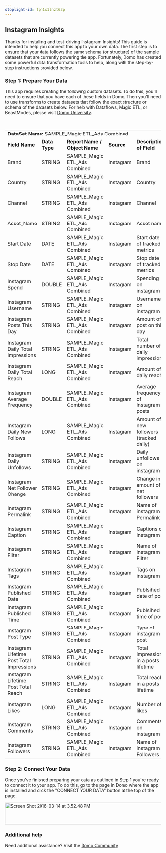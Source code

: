 ```yaml
---
stoplight-id: fpn1x1lnzt63p
---
```


<div class="col-md-12 content-panel">
                <h2>Instagram Insights</h2>
                <p></p><p>Thanks for installing and test-driving <span id="title">Instagram Insights</span>! This guide is intended to help you connect this app to your own data. The first step is to ensure that your data follows the same schema (or structure) of the sample datasets that are currently powering the app. Fortunately, Domo has created some powerful data transformation tools to help, along with the step-by-step instructions provided below.</p><div class="doc-row" id="Step%201:%20Identify%20Required%20Data%20Fields"><h3 class="doc-row-title">Step 1: Prepare Your Data</h3><div class="small-pad-bottom"><p>This app requires creating the following custom datasets. To do this, you'll need to ensure that you have each of these fields in Domo. Then you'll need to use transforms to create datasets that follow the exact structure or schema of the datasets below. For help with Dataflows, Magic ETL, or BeastModes, please visit <a href="https://university.domo.com/" target="_blank">Domo University</a>.</p></div>
                <br>
                <div id="custom-data-container"><table id="SAMPLE_Magic-ETL_Ads-Combined"><tbody><tr><td colspan="6"><strong>DataSet Name:</strong> <span class="value">SAMPLE_Magic ETL_Ads Combined</span></td></tr><!--tr>    <td colspan="6"></td></tr--><tr><td><strong>Field Name</strong></td><td><strong>Data Type</strong></td><td><strong>Report Name / Object Name</strong></td><td><strong>Source </strong></td><td colspan="2"><strong>Description of Field</strong></td></tr><tr><td>Brand</td><td>STRING</td><td>SAMPLE_Magic ETL_Ads Combined</td><td>Instagram</td><td colspan="2">Brand</td></tr><tr><td>Country</td><td>STRING</td><td>SAMPLE_Magic ETL_Ads Combined</td><td>Instagram</td><td colspan="2">Country</td></tr><tr><td>Channel</td><td>STRING</td><td>SAMPLE_Magic ETL_Ads Combined</td><td>Instagram</td><td colspan="2">Channel</td></tr><tr><td>Asset_Name</td><td>STRING</td><td>SAMPLE_Magic ETL_Ads Combined</td><td>Instagram</td><td colspan="2">Asset name</td></tr><tr><td>Start Date</td><td>DATE</td><td>SAMPLE_Magic ETL_Ads Combined</td><td>Instagram</td><td colspan="2">Start date of tracked metrics </td></tr><tr><td>Stop Date</td><td>DATE</td><td>SAMPLE_Magic ETL_Ads Combined</td><td>Instagram</td><td colspan="2">Stop date of tracked metrics</td></tr><tr><td>Instagram Spend</td><td>DOUBLE</td><td>SAMPLE_Magic ETL_Ads Combined</td><td>Instagram</td><td colspan="2">Spending on instagram</td></tr><tr><td>Instagram Username</td><td>STRING</td><td>SAMPLE_Magic ETL_Ads Combined</td><td>Instagram</td><td colspan="2">Username on instagram </td></tr><tr><td>Instagram Posts This Day</td><td>STRING</td><td>SAMPLE_Magic ETL_Ads Combined</td><td>Instagram</td><td colspan="2">Amount of post on this day</td></tr><tr><td>Instagram Daily Total Impressions</td><td>STRING</td><td>SAMPLE_Magic ETL_Ads Combined</td><td>Instagram</td><td colspan="2">Total number of daily impressions</td></tr><tr><td>Instagram Daily Total Reach</td><td>LONG</td><td>SAMPLE_Magic ETL_Ads Combined</td><td>Instagram</td><td colspan="2">Amount of daily reach</td></tr><tr><td>Instagram Average Frequency</td><td>DOUBLE</td><td>SAMPLE_Magic ETL_Ads Combined</td><td>Instagram</td><td colspan="2">Average frequency of instagram posts</td></tr><tr><td>Instagram Daily New Follows</td><td>LONG</td><td>SAMPLE_Magic ETL_Ads Combined</td><td>Instagram</td><td colspan="2">Amount of new followers (tracked daily)</td></tr><tr><td>Instagram Daily Unfollows</td><td>STRING</td><td>SAMPLE_Magic ETL_Ads Combined</td><td>Instagram</td><td colspan="2">Daily unfollows on instagram </td></tr><tr><td>Instagram Net Follower Change</td><td>STRING</td><td>SAMPLE_Magic ETL_Ads Combined</td><td>Instagram</td><td colspan="2">Change in amount of net followers</td></tr><tr><td>Instagram Permalink</td><td>STRING</td><td>SAMPLE_Magic ETL_Ads Combined</td><td>Instagram</td><td colspan="2">Name of instagram Permalink</td></tr><tr><td>Instagram Caption</td><td>STRING</td><td>SAMPLE_Magic ETL_Ads Combined</td><td>Instagram</td><td colspan="2">Captions on instagram</td></tr><tr><td>Instagram Filter</td><td>STRING</td><td>SAMPLE_Magic ETL_Ads Combined</td><td>Instagram</td><td colspan="2">Name of instagram Filter</td></tr><tr><td>Instagram Tags</td><td>STRING</td><td>SAMPLE_Magic ETL_Ads Combined</td><td>Instagram</td><td colspan="2">Tags on instagram</td></tr><tr><td>Instagram Published Date</td><td>STRING</td><td>SAMPLE_Magic ETL_Ads Combined</td><td>Instagram</td><td colspan="2">Publsihed date of post</td></tr><tr><td>Instagram Published Time</td><td>STRING</td><td>SAMPLE_Magic ETL_Ads Combined</td><td>Instagram</td><td colspan="2">Publsihed time of post</td></tr><tr><td>Instagram Post Type</td><td>STRING</td><td>SAMPLE_Magic ETL_Ads Combined</td><td>Instagram</td><td colspan="2">Type of instagram post</td></tr><tr><td>Instagram Lifetime Post Total Impressions</td><td>STRING</td><td>SAMPLE_Magic ETL_Ads Combined</td><td>Instagram</td><td colspan="2">Total impressions in a posts lifetime</td></tr><tr><td>Instagram Lifetime Post Total Reach</td><td>STRING</td><td>SAMPLE_Magic ETL_Ads Combined</td><td>Instagram</td><td colspan="2">Total reach in a posts lifetime </td></tr><tr><td>Instagram Likes</td><td>LONG</td><td>SAMPLE_Magic ETL_Ads Combined</td><td>Instagram</td><td colspan="2">Number of likes</td></tr><tr><td>Instagram Comments</td><td>STRING</td><td>SAMPLE_Magic ETL_Ads Combined</td><td>Instagram</td><td colspan="2">Comments on instagram</td></tr><tr><td>Instagram Followers</td><td>STRING</td><td>SAMPLE_Magic ETL_Ads Combined</td><td>Instagram</td><td colspan="2">Name of instagram Followers</td></tr></tbody></table><div class="doc-row medium-pad-top">
                <h3 class="doc-row-title">Step 2: Connect Your Data</h3>
                <div class="small-pad-bottom">
                    <p>Once you've finished preparing your data as outlined in Step 1 you're ready to connect it to your app. To do this, go to the page in Domo where the app is installed and click the "CONNECT YOUR DATA" button at the top of the page.</p>
                    <p class="small-pad">
                    <img class="alignnone size-full wp-image-1207" src="https://s3.amazonaws.com/development.domo.com/wp-content/uploads/2016/03/14155707/Screen-Shot-2016-03-14-at-3.52.48-PM1.png" alt="Screen Shot 2016-03-14 at 3.52.48 PM" width="1158" height="71">
                    </p>
                    <div id="ooyalaplayer-IyYTc1MjE61NwLdtrxXvZuhH-dSGbWnR" class="ooyalaplayer"></div>
                    <script>
                        OO.ready(function() {
                            OO.Player.create("ooyalaplayer-IyYTc1MjE61NwLdtrxXvZuhH-dSGbWnR", "IyYTc1MjE61NwLdtrxXvZuhH-dSGbWnR", {
                                height: 380
                            });
                        });
                    </script>
                </div>
                <h3 class="doc-row-title">Additional help</h3>
                <div class="small-pad-bottom">
                    <p>Need additional assistance? Visit the <a href="https://dojo.domo.com">Domo Community</a></p>
                </div>
            </div></div></div><p></p>            </div>